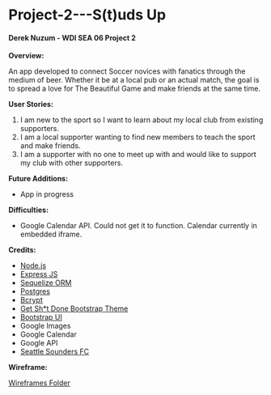 # Project-2---S(t)uds Up
#### Derek Nuzum - WDI SEA 06 Project 2

__Overview:__

An app developed to connect Soccer novices with fanatics through the medium of beer. Whether it be at a local pub or an actual match, the goal is to spread a love for The Beautiful Game and make friends at the same time.

__User Stories:__

1. I am new to the sport so I want to learn about my local club from existing supporters.
2. I am a local supporter wanting to find new members to teach the sport and make friends.
3. I am a supporter with no one to meet up with and would like to support my club with other supporters.

__Future Additions:__

* App in progress

__Difficulties:__

* Google Calendar API. Could not get it to function. Calendar currently in embedded iframe.

__Credits:__
* [Node.js](https://nodejs.org/en/)
* [Express JS](http://expressjs.com/)
* [Sequelize ORM](http://docs.sequelizejs.com/en/latest/)
* [Postgres](http://www.postgresql.org/)
* [Bcrypt](https://github.com/ncb000gt/node.bcrypt.js)
* [Get Sh*t Done Bootstrap Theme](http://www.creative-tim.com/product/get-shit-done-kit)
* [Bootstrap UI](http://getbootstrap.com/)
* Google Images
* Google Calendar
* Google API
* [Seattle Sounders FC](http://www.soundersfc.com/)

__Wireframe:__

[Wireframes Folder](https://github.com/dnuzum/Project-2---S-t-udsUp/tree/master/Wireframes)




